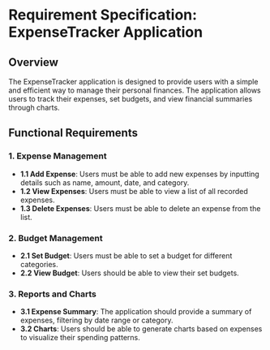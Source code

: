 # Requirement Specification: ExpenseTracker Application

## Overview

The ExpenseTracker application is designed to provide users with a simple and efficient way to manage their personal finances. The application allows users to track their expenses, set budgets, and view financial summaries through charts.

## Functional Requirements

### 1. Expense Management

- **1.1 Add Expense**: Users must be able to add new expenses by inputting details such as name, amount, date, and category.
- **1.2 View Expenses**: Users must be able to view a list of all recorded expenses.
- **1.3 Delete Expenses**: Users must be able to delete an expense from the list.

### 2. Budget Management

- **2.1 Set Budget**: Users must be able to set a budget for different categories.
- **2.2 View Budget**: Users should be able to view their set budgets.

### 3. Reports and Charts

- **3.1 Expense Summary**: The application should provide a summary of expenses, filtering by date range or category.
- **3.2 Charts**: Users should be able to generate charts based on expenses to visualize their spending patterns.

